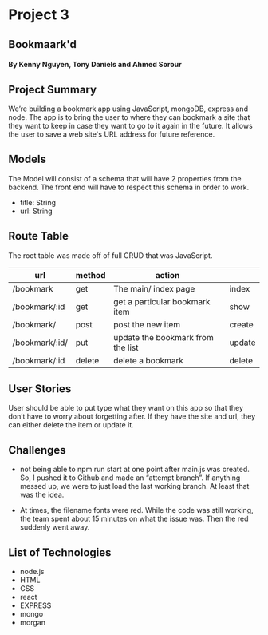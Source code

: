 # Project 3
## Bookmaark'd

#### By Kenny Nguyen, Tony Daniels and Ahmed Sorour

## Project Summary

We’re building a bookmark app using JavaScript, mongoDB, express and node. The app is to bring the user to where they can bookmark a site that they want to keep in case they want to go to it again in the future. It allows the user to save a web site's URL address for future reference.

## Models

The Model will consist of a schema that will have 2 properties from the backend. The front end will have to respect this schema in order to work.

- title: String
- url: String

## Route Table

The root table was made off of full CRUD that was JavaScript.

| url                 | method | action                                 |        |
|---------------------|--------|----------------------------------------|--------|
| /bookmark           | get    | The main/ index page                   | index  |
| /bookmark/:id       | get    | get a particular bookmark item         | show   |
| /bookmark/          | post   | post the new item                      | create |
| /bookmark/:id/      | put    | update the bookmark from the list      | update |
| /bookmark/:id       | delete | delete a bookmark                      | delete |

## User Stories

User should be able to put type what they want on this app so that they don’t have to worry about forgetting after. If they have the site and url, they can either delete the item or update it.

## Challenges

- not being able to npm run start at one point after main.js was created. So, I pushed it to Github and made an “attempt branch”. If anything messed up, we were to just load the last working branch. At least that was the idea.


- At times, the filename fonts were red. While the code was still working, the team spent about 15 minutes on what the issue was. Then the red suddenly went away.

## List of Technologies

- node.js
- HTML
- CSS
- react
- EXPRESS
- mongo
- morgan


